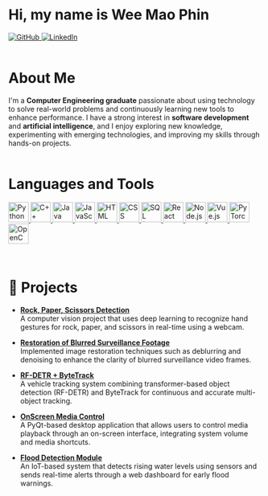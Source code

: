 # Hi, my name is Wee Mao Phin
<a href="https://github.com/wmp1123" target="_blank" rel="noopener noreferrer">
  <img src="https://img.shields.io/badge/GitHub-181717?style=for-the-badge&logo=github&logoColor=white" alt="GitHub" />
</a>
<a href="https://www.linkedin.com/in/weemaophin/" target="_blank" rel="noopener noreferrer">
  <img src="https://img.shields.io/badge/LinkedIn-0077B5?style=for-the-badge&logo=linkedin&logoColor=white" alt="LinkedIn" />
</a>
<br><br>

#  About Me  
I'm a **Computer Engineering graduate** passionate about using technology to solve real-world problems and continuously learning new tools to enhance performance. I have a strong interest in **software development** and **artificial intelligence**, and I enjoy exploring new knowledge, experimenting with emerging technologies, and improving my skills through hands-on projects.
<br><br>

# Languages and Tools  

<p align="left">
  <a href="https://www.python.org/" target="_blank" rel="noreferrer">
    <img src="https://cdn.jsdelivr.net/gh/devicons/devicon/icons/python/python-original.svg" alt="Python" width="40" height="40"/>
  </a>
  <a href="https://isocpp.org/" target="_blank" rel="noreferrer">
    <img src="https://cdn.jsdelivr.net/gh/devicons/devicon/icons/cplusplus/cplusplus-original.svg" alt="C++" width="40" height="40"/>
  </a>
  <a href="https://www.java.com/" target="_blank" rel="noreferrer">
    <img src="https://cdn.jsdelivr.net/gh/devicons/devicon/icons/java/java-original.svg" alt="Java" width="40" height="40"/>
  </a>
  <a href="https://developer.mozilla.org/en-US/docs/Web/JavaScript" target="_blank" rel="noreferrer">
    <img src="https://cdn.jsdelivr.net/gh/devicons/devicon/icons/javascript/javascript-original.svg" alt="JavaScript" width="40" height="40"/>
  </a>
  <a href="https://developer.mozilla.org/en-US/docs/Web/HTML" target="_blank" rel="noreferrer">
    <img src="https://cdn.jsdelivr.net/gh/devicons/devicon/icons/html5/html5-original.svg" alt="HTML" width="40" height="40"/>
  </a>
  <a href="https://developer.mozilla.org/en-US/docs/Web/CSS" target="_blank" rel="noreferrer">
    <img src="https://cdn.jsdelivr.net/gh/devicons/devicon/icons/css3/css3-original.svg" alt="CSS" width="40" height="40"/>
  </a>
  <a href="https://www.mysql.com/" target="_blank" rel="noreferrer">
    <img src="https://cdn.jsdelivr.net/gh/devicons/devicon/icons/mysql/mysql-original.svg" alt="SQL (MySQL)" width="40" height="40"/>
  </a>
  <a href="https://react.dev/" target="_blank" rel="noreferrer">
    <img src="https://cdn.jsdelivr.net/gh/devicons/devicon/icons/react/react-original.svg" alt="React" width="40" height="40"/>
  </a>
  <a href="https://nodejs.org/" target="_blank" rel="noreferrer">
    <img src="https://cdn.jsdelivr.net/gh/devicons/devicon/icons/nodejs/nodejs-original.svg" alt="Node.js" width="40" height="40"/>
  </a>
  <a href="https://vuejs.org/" target="_blank" rel="noreferrer">
    <img src="https://cdn.jsdelivr.net/gh/devicons/devicon/icons/vuejs/vuejs-original.svg" alt="Vue.js" width="40" height="40"/>
  </a>
  <a href="https://pytorch.org/" target="_blank" rel="noreferrer">
    <img src="https://cdn.jsdelivr.net/gh/devicons/devicon/icons/pytorch/pytorch-original.svg" alt="PyTorch" width="40" height="40"/>
  </a>
  <a href="https://opencv.org/" target="_blank" rel="noreferrer">
    <img src="https://cdn.jsdelivr.net/gh/devicons/devicon/icons/opencv/opencv-original.svg" alt="OpenCV" width="40" height="40"/>
  </a>
</p>
<br>


# 🚀 Projects
- **[Rock, Paper, Scissors Detection](https://github.com/codecinn27/ml_assignment_4733)**  
  A computer vision project that uses deep learning to recognize hand gestures for rock, paper, and scissors in real-time using a webcam.  

- **[Restoration of Blurred Surveillance Footage](https://github.com/NgWJ422/Restoration-of-Blurred-Surveillance-Footage)**  
  Implemented image restoration techniques such as deblurring and denoising to enhance the clarity of blurred surveillance video frames.  

- **[RF-DETR + ByteTrack](https://github.com/wmp1123/rfdetr-bytetrack)**  
  A vehicle tracking system combining transformer-based object detection (RF-DETR) and ByteTrack for continuous and accurate multi-object tracking.  

- **[OnScreen Media Control](https://github.com/wmp1123/OnScreen_Media_Controlv2)**  
  A PyQt-based desktop application that allows users to control media playback through an on-screen interface, integrating system volume and media shortcuts.  

- **[Flood Detection Module](https://github.com/codecinn27/Y3S2_flood2)**  
  An IoT-based system that detects rising water levels using sensors and sends real-time alerts through a web dashboard for early flood warnings.

